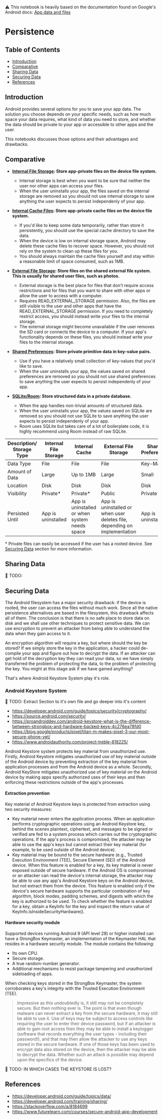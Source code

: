 :warning: This notebook is heavily based on the documentation found on Google's Android docs: [App data and files](https://developer.android.com/guide/topics/data/)

# Persistence <!-- omit in toc -->

## Table of Contents <!-- omit in toc -->
- [Introduction](#introduction)
- [Comparative](#comparative)
- [Sharing Data](#sharing-data)
- [Securing Data](#securing-data)
- [References](#references)

## Introduction

Android provides several options for you to save your app data. The solution you choose depends on your specific needs, such as how much space your data requires, what kind of data you need to store, and whether the data should be private to your app or accessible to other apps and the user.

This notebooks discusses those options and their advantages and drawbacks.

## Comparative

- **[Internal File Storage](https://developer.android.com/guide/topics/data/data-storage#filesInternal): Store app-private files on the device file system.**
  - Internal storage is best when you want to be sure that neither the user nor other apps can access your files.
  - When the user uninstalls your app, the files saved on the internal storage are removed so you should not use internal storage to save anything the user expects to persist independenly of your app.
  
- **[Internal Cache Files](): Store app-private cache files on the device file system.**
  - If you'd like to keep some data temporarily, rather than store it persistently, you should use the special cache directory to save the data.
  - When the device is low on internal storage space, Android may delete these cache files to recover space. However, you should not rely on the system to clean up these files for you. 
  - You should always maintain the cache files yourself and stay within a reasonable limit of space consumed, such as 1MB.
  
- **[External File Storage](https://developer.android.com/guide/topics/data/data-storage#filesExternal): Store files on the shared external file system. This is usually for shared user files, such as photos.**
  - External storage is the best place for files that don't require access restrictions and for files that you want to share with other apps or allow the user to access with a computer.
  - Requires READ_EXTERNAL_STORAGE permission. Also, the files are still visible to the user and other apps that have the READ_EXTERNAL_STORAGE permission. If you need to completely restrict access, you should instead write your files to the internal storage.
  - The external storage might become unavailable if the user removes the SD card or connects the device to a computer. If your app's functionality depends on these files, you should instead write your files to the internal storage.
  
- **[Shared Preferences](https://developer.android.com/guide/topics/data/data-storage#pref): Store private primitive data in key-value pairs.**
  - Use if you have a relatively small collection of key-values that you'd like to save.
  - When the user uninstalls your app, the values saved on shared preferences are removed so you should not use shared preferences to save anything the user expects to persist independenly of your app.
- **[SQLite/Room](https://developer.android.com/guide/topics/data/data-storage#db): Store structured data in a private database.**
  - When the app handles non-trivial amounts of structured data.
  - When the user uninstalls your app, the values saved on SQLite are removed so you should not use SQLite to save anything the user expects to persist independenly of your app.
  - Room uses SQLite but takes care of a lot of boilerplate code, it is highly recommend using Room instead of raw SQLite.
  
Description/<br>Storage Type | Internal File Storage | Internal Cache | External File Storage | Shared Preferences | SQLite/Room
------------------------ | --------------------- | -------------- | --------------------- | ------------------ | -----------
Data Type                | File                  | File           | File                  | Key-Map            | Relational
Amount of Data           | Large                 | Up to 1MB      | Large                 | Small              | Large
Location                 | Disk                  | Disk           | Disk                  | Disk               | Disk
Visibility               | Private*              | Private*       | Public                | Private*           | Private*
Persisted Until          | App is uninstalled    | App is uninstalled or when system needs space | App is uninstalled or when user deletes file, depending on implementation | App is uninstalled | App is uninstalled

\* Private files can easily be accessed if the user has a rooted device. See [Securing Data](#securing-data) section for more information.

## Sharing Data 
:pushpin: TODO:

## Securing Data

The Android filesystem has a major security drawback: if the device is rooted, the user can access the files without much work. Since all the native persistence alternatives are based in the filesystem, this drawback affects all of them. The conclusion is that there is no safe place to store data on disk and we shall use other techniques to protect sensitive data. We can use encryption to prevent an attacker from being able to understand the data when they gain access to it.

An encryption algorithm will require a key, but where should the key be stored? If we simply store the key in the application, a hacker could de-compile your app and figure out how to decrypt the data. If an attacker can get hold of the decryption key they can read your data, so we have simply transferred the problem of protecting the data, to the problem of protecting the key. You might at this stage ask if we have gained anything?

That's where Android Keystore System play it's role.

### Android Keystore System

:pushpin: TODO: Extract Section to it's own file and go deeper into it's content

- https://developer.android.com/guide/topics/security/cryptography/
- https://source.android.com/security/
- https://proandroiddev.com/android-keystore-what-is-the-difference-between-strongbox-and-hardware-backed-keys-4c276ea78fd0
- https://blog.google/products/pixel/titan-m-makes-pixel-3-our-most-secure-phone-yet/
- https://www.androidauthority.com/project-treble-818225/

Android Keystore system protects key material from unauthorized use. Firstly, Android Keystore mitigates unauthorized use of key material outside of the Android device by preventing extraction of the key material from application processes and from the Android device as a whole. Secondly, Android KeyStore mitigates unauthorized use of key material on the Android device by making apps specify authorized uses of their keys and then enforcing these restrictions outside of the app's processes.

#### Extraction prevention

Key material of Android Keystore keys is protected from extraction using two security measures:
- Key material never enters the application process. When an application performs cryptographic operations using an Android Keystore key, behind the scenes plaintext, ciphertext, and messages to be signed or verified are fed to a system process which carries out the cryptographic operations. If the app's process is compromised, the attacker may be able to use the app's keys but cannot extract their key material (for example, to be used outside of the Android device).
- Key material may be bound to the secure hardware (e.g., Trusted Execution Environment (TEE), Secure Element (SE)) of the Android device. When this feature is enabled for a key, its key material is never exposed outside of secure hardware. If the Android OS is compromised or an attacker can read the device's internal storage, the attacker may be able to use any app's Android Keystore keys on the Android device, but not extract them from the device. This feature is enabled only if the device's secure hardware supports the particular combination of key algorithm, block modes, padding schemes, and digests with which the key is authorized to be used. To check whether the feature is enabled for a key, obtain a KeyInfo for the key and inspect the return value of KeyInfo.isInsideSecurityHardware().

#### Hardware security module

Supported devices running Android 9 (API level 28) or higher installed can have a StrongBox Keymaster, an implementation of the Keymaster HAL that resides in a hardware security module. The module contains the following:
- Its own CPU.
- Secure storage.
- A true random-number generator.
- Additional mechanisms to resist package tampering and unauthorized sideloading of apps.

When checking keys stored in the StrongBox Keymaster, the system corroborates a key's integrity with the Trusted Execution Environment (TEE).

> Impressive as this undoubtedly is, it still may not be completely secure. But then nothing ever is. The point is that even though malware can never extract a key from the secure hardware, it may still be able to use it. Use of keys may be subject to access controls like requiring the user to enter their device password, but if an attacker is able to gain root access then they may be able to install a keylogger (software that records everything the user types - including their password!), and that may then allow the attacker to use any keys stored in the secure hardware. If one of those keys has been used to encrypt data also stored on the device, then the attacker may be able to decrypt the data. Whether such an attack is possible may depend upon the specifics of the device.

:pushpin: TODO: IN WHICH CASES THE KEYSTORE IS LOST?

## References

* https://developer.android.com/guide/topics/data/
* https://developer.android.com/training/sharing/
* https://stackoverflow.com/a/8184699
* https://www.futurelearn.com/courses/secure-android-app-development
